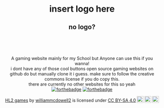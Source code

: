 <div align="center">

<h1> insert logo here </h1>
<h2> no logo? </h2>
<br>
<br>
<br>



A gaming website mainly for my School but Anyone can use this if you wanna!
<br>
i dont have any of those cool buttons open source gaming websites on github do but manually clone it i guess. make sure to follow the creative commons license if you do copy this.
<br>
there are currently no other websites for this so yeah
<br>
[![forthebadge](https://forthebadge.com/images/badges/made-with-crayons.svg)](https://forthebadge.com)
[![forthebadge](https://forthebadge.com/images/badges/uses-brains.svg)](https://forthebadge.com)
<div class="lisence">
      <p
        xmlns:cc="http://creativecommons.org/ns#"
        xmlns:dct="http://purl.org/dc/terms/"
      >
        <a
          property="dct:title"
          rel="cc:attributionURL"
          href="https://williammcdowell2.github.io/HL2games/"
          >HL2 games</a
        >
        by
        <a
          rel="cc:attributionURL dct:creator"
          property="cc:attributionName"
          href="https://github.com/williammcdowell2"
          >williammcdowell2</a
        >
        is licensed under
        <a
          href="http://creativecommons.org/licenses/by-sa/4.0/?ref=chooser-v1"
          target="_blank"
          rel="license noopener noreferrer"
          style="display: inline-block"
          >CC BY-SA 4.0<img
            style="
              height: 22px !important;
              margin-left: 3px;
              vertical-align: text-bottom;
            "
            src="https://mirrors.creativecommons.org/presskit/icons/cc.svg?ref=chooser-v1" /><img
            style="
              height: 22px !important;
              margin-left: 3px;
              vertical-align: text-bottom;
            "
            src="https://mirrors.creativecommons.org/presskit/icons/by.svg?ref=chooser-v1" /><img
            style="
              height: 22px !important;
              margin-left: 3px;
              vertical-align: text-bottom;
            "
            src="https://mirrors.creativecommons.org/presskit/icons/sa.svg?ref=chooser-v1"
        /></a>
      </p>
    </div>


